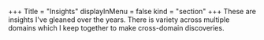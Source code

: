 +++
Title = "Insights"
displayInMenu = false
kind = "section"
+++
These are insights I've gleaned over the years. There is variety across multiple domains which I keep together to make cross-domain discoveries.
